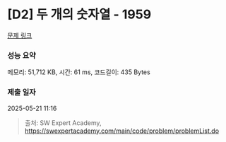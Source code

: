 # [D2] 두 개의 숫자열 - 1959 

[문제 링크](https://swexpertacademy.com/main/code/problem/problemDetail.do?contestProbId=AV5PpoFaAS4DFAUq) 

### 성능 요약

메모리: 51,712 KB, 시간: 61 ms, 코드길이: 435 Bytes

### 제출 일자

2025-05-21 11:16



> 출처: SW Expert Academy, https://swexpertacademy.com/main/code/problem/problemList.do